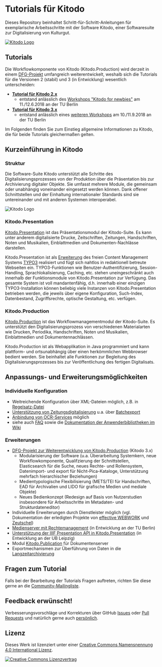 # Tutorials für Kitodo
Dieses Repository beinhaltet Schritt-für-Schritt-Anleitungen für exemplarische Arbeitsschritte mit der Software Kitodo, einer Softwaresuite zur Digitalisierung von Kulturgut.

[![Kitodo Logo](images/kitodo_300x110.png)](https://www.kitodo.org)

## Tutorials

Die Workflowkomponente von Kitodo (Kitodo.Production) wird derzeit in einem [DFG-Projekt](https://www.kitodo.org/software/entwicklung/dfg-projekt/) umfangreich weiterentwickelt, weshalb sich die Tutorials für die Versionen 2 (stabil) und 3 (in Entwicklung) wesentlich unterscheiden:

* **[Tutorial für Kitodo 2.x](kitodo2/README.md)**
  * entstand anlässlich des [Workshops "Kitodo for newbies"](https://www.kitodo.org/news/2018/03/07/workshop-kitodo-for-newbies/) am 11./12.6.2018 an der TU Berlin
* **[Tutorial für Kitodo 3.x](kitodo3/README.md)**
  * entstand anlässlich eines [weiteren Workshops](https://www.kitodo.org/news/2018/07/23/online-tutorial/) am 10./11.9.2018 an der TU Berlin

Im Folgenden finden Sie zum Einstieg allgemeine Informationen zu Kitodo, die für beide Tutorials gleichermaßen gelten.

## Kurzeinführung in Kitodo

### Struktur

Die Software-Suite Kitodo unterstützt alle Schritte des Digitalisierungsprozesses von der Produktion über die Präsentation bis zur Archivierung digitaler Objekte. Sie umfasst mehrere Module, die gemeinsam oder unabhängig voneinander eingesetzt werden können. Dank offener Schnittstellen und der Einhaltung internationaler Standards sind sie untereinander und mit anderen Systemen interoperabel.

![Kitodo Logo](images/kitodo_uebersicht.png)

### Kitodo.Presentation

[Kitodo.Presentation](https://www.kitodo.org/software/kitodopresentation/) ist das Präsentationsmodul der Kitodo-Suite. Es kann unter anderem digitalisierte Drucke, Zeitschriften, Zeitungen, Handschriften, Noten und Musikalien, Einblattmedien und Dokumenten-Nachlässe darstellen. 

Kitodo.Presentation ist als [Erweiterung](http://typo3.org/extensions/repository/view/dlf/) des freien Content Management Systems [TYPO3](http://typo3.org/) realisiert und fügt sich nahtlos in redaktionell betreute Webseiten ein. TYPO3-Funktionen wie Benutzer-Authentifizierung, Session-Handling, Sprachlokalisierung, Caching, etc. stehen uneingeschränkt auch innerhalb der Funktionsmodule von Kitodo.Presentation zur Verfügung. Das gesamte System ist voll mandantenfähig, d.h. innerhalb einer einzigen TYPO3-Installation können beliebig viele Instanzen von Kitodo.Presentation betrieben werden, die jeweils über eigene Konfiguration, Such-Index, Datenbestand, Zugriffsrechte, optische Gestaltung, etc. verfügen.

### Kitodo.Production

[Kitodo.Production](https://www.kitodo.org/software/kitodoproduction/) ist das Workflowmanagementmodul der Kitodo-Suite. Es unterstützt den Digitalisierungsprozess von verschiedenen Materialarten wie Drucken, Periodika, Handschriften, Noten und Musikalien, Einblattmedien und Dokumentennachlässen.

Kitodo.Production ist als Webapplikation in Java programmiert und kann plattform- und ortsunabhängig über einen herkömmlichen Webbrowser bedient werden. Sie beinhaltet alle Funktionen zur Begleitung des Digitalisierungsprozesses bis zur Veröffentlichung des fertigen Digitalisats.

## Anpassungs- und Erweiterungsmöglichkeiten

### Individuelle Konfiguration

* Weitreichende Konfiguration über XML-Dateien möglich, z.B. in [Regelsatz-Datei](https://github.com/kitodo/kitodo-production/wiki/Regelsatz-XML-Datei)
* [Unterstützung von Zeitungsdigitalisierung](https://github.com/kitodo/kitodo-production/wiki/Neuen-Vorgang-anlegen-I-Zeitungen) u.a. über [Batchexport](https://github.com/kitodo/kitodo-production/wiki/Batchexport-Zeitungen)
* [Anbindung von OCR-Services](https://github.com/kitodo/kitodo-production/wiki/OCR) möglich
* siehe auch [FAQ](https://github.com/kitodo/kitodo-production/wiki/FAQs) sowie die [Dokumentation der Anwenderbibliotheken im Wiki](https://github.com/kitodo/kitodo-production/wiki/Dokumentationen-der-Anwenderbibliotheken)

### Erweiterungen

* [DFG-Projekt zur Weiterentwicklung von Kitodo.Production](https://www.kitodo.org/software/entwicklung/dfg-projekt/) (Kitodo 3.x)
  * Modularisierung der Software (u.a. Überarbeitung Systemkern, neue Workflowkomponente, Qualifzierung der Schnittstellen, Elasticsearch für die Suche, neues Rechte- und Rollensystem, Datenimport- und export für Nicht-Pica-Kataloge, Unterstützung mehrfach hierarchischer Beziehungen)
  * Medientypologische Flexibilisierung (METS/TEI für Handschriften, EAD für Archivalien und LIDO für grafische Medien und mediale Objekte)
  * Neues Bedienkonzept (Redesign auf Basis von Nutzerstudien insbesondere für Arbeitsschritte im Metadaten- und Strukturdateneditor)
* Individuelle Erweiterungen durch Dienstleister möglich (vgl. Dokumentation der erledigten Projekte von [effective WEBWORK](https://github.com/kitodo/kitodo-production/wiki/effective-webwork-Dokumentation) und [Zeutschel](https://github.com/kitodo/kitodo-production/wiki/Zeutschel-Dokumentation))
* [Medienserver mit Rechtemanagement](https://github.com/tuub/kitodo-mediaserver) (in Entwicklung an der TU Berlin)
* [Unterstützung der IIIF Presentation API in Kitodo.Presentation](https://wiki.dnb.de/download/attachments/132748423/2018-04-11_KIMWS18_Meyer-IIIF%2BDFG-Viewer.pptx?version=1&modificationDate=1523606567000&api=v2) (in Entwicklung an der UB Leipzig)
* Modul [Kitodo.Publication](https://www.kitodo.org/software/kitodopublication/) für Dokumentenserver
* Exportmechanismen zur Überführung von Daten in die [Langzeitarchivierung](https://www.kitodo.org/software/langzeitarchivierung/)

## Fragen zum Tutorial

Falls bei der Bearbeitung der Tutorials Fragen auftreten, richten Sie diese gerne an die [Community-Mailingliste](https://maillist.slub-dresden.de/cgi-bin/mailman/listinfo/kitodo-community).

## Feedback erwünscht!

Verbesserungsvorschläge und Korrekturen über GitHub [Issues](https://github.com/kitodo/kitodo-tutorials/issues) oder [Pull Requests](https://github.com/kitodo/kitodo-tutorials/pulls) und natürlich gerne auch [persönlich](https://felixlohmeier.de/).

## Lizenz

Dieses Werk ist lizenziert unter einer [Creative Commons Namensnennung 4.0 International Lizenz](https://creativecommons.org/licenses/by/4.0/).

[![Creative Commons Lizenzvertrag](images/cc_by_88x31.png)](https://creativecommons.org/licenses/by/4.0/)
